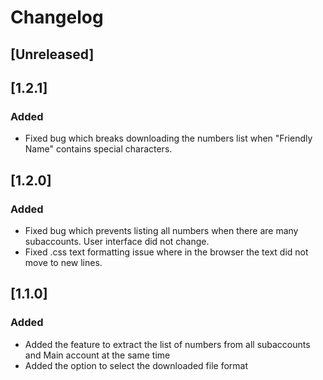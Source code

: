 # Changelog

## [Unreleased]

## [1.2.1]
### Added
- Fixed bug which breaks downloading the numbers list when "Friendly Name" contains special characters. 

## [1.2.0]
### Added
- Fixed bug which prevents listing all numbers when there are many subaccounts. User interface did not change. 
- Fixed .css text formatting issue where in the browser the text did not move to new lines. 

## [1.1.0]
### Added
- Added the feature to extract the list of numbers from all subaccounts and Main account at the same time
- Added the option to select the downloaded file format


